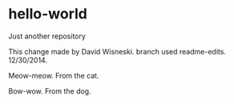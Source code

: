 hello-world
===========

Just another repository

This change made by David Wisneski.  branch used readme-edits.   12/30/2014. 

Meow-meow.  From the cat.

Bow-wow.  From the dog.

